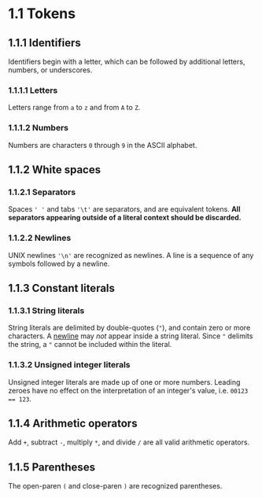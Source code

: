 # 1.1 Tokens

## 1.1.1 Identifiers
Identifiers begin with a letter, which can be followed by additional
letters, numbers, or underscores.

### 1.1.1.1 Letters
Letters range from `a` to `z` and from `A` to `Z`.

### 1.1.1.2 Numbers
Numbers are characters `0` through `9` in the ASCII alphabet.


## 1.1.2 White spaces
### 1.1.2.1 Separators
Spaces `' '` and tabs `'\t'` are separators, and are equivalent tokens.
**All separators appearing outside of a literal context should be discarded.**

### 1.1.2.2 Newlines
UNIX newlines `'\n'` are recognized as newlines. A line is a sequence of
any symbols followed by a newline.


## 1.1.3 Constant literals
### 1.1.3.1 String literals

String literals are delimited by double-quotes (`"`), and contain zero or more
characters. A [newline][1.1.2.2] may *not* appear inside a string literal. Since
`"` delimits the string, a `"` cannot be included within the literal.

### 1.1.3.2 Unsigned integer literals
Unsigned integer literals are made up of one or more numbers. Leading zeroes
have no effect on the interpretation of an integer's value, i.e. `00123 ==
123`.

## 1.1.4 Arithmetic operators

Add `+`, subtract `-`, multiply `*`, and divide `/` are all valid
arithmetic operators.

## 1.1.5 Parentheses

The open-paren `(` and close-paren `)` are recognized parentheses.



[1.1.1]: 1.1-symbols.md#111-letters
[1.1.2.1]: 1.1-symbols.md#1131-separators
[1.1.2.2]: 1.1-symbols.md#1132-newlines
